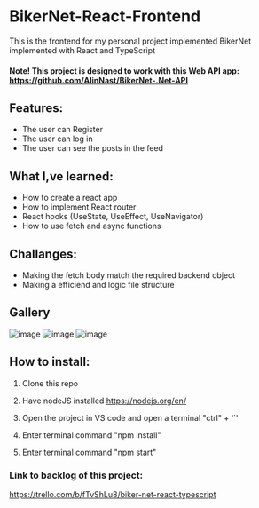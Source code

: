 # BikerNet-React-Frontend
This is the frontend for my personal project implemented BikerNet implemented with React and TypeScript

#### Note! This project is designed to work with this Web API app: https://github.com/AlinNast/BikerNet-.Net-API

## Features:
 - The user can Register
 - The user can log in
 - The user can see the posts in the feed

## What I,ve learned:
 - How to create a react app
 - How to implement React router
 - React hooks (UseState, UseEffect, UseNavigator)
 - How to use fetch and async functions


## Challanges:
 - Making the fetch body match the required backend object
 - Making a efficiend and logic file structure

## Gallery

![image](https://user-images.githubusercontent.com/70013669/185227085-b3c448a8-1016-4e1f-ad32-f393b9026c66.png)
![image](https://user-images.githubusercontent.com/70013669/185786799-fd668c97-0c6a-4c2a-96b0-38bb34738ed4.png)
![image](https://user-images.githubusercontent.com/70013669/186967749-f8e99299-aac1-48c1-97bf-5b22955c4403.png)



## How to install:
 1. Clone this repo
 
 2. Have nodeJS installed https://nodejs.org/en/

 3. Open the project in VS code and open a terminal "ctrl" + '`'

 4. Enter terminal command "npm install"

 5. Enter terminal command "npm start"


 ### Link to backlog of this project:
 https://trello.com/b/fTvShLu8/biker-net-react-typescript

